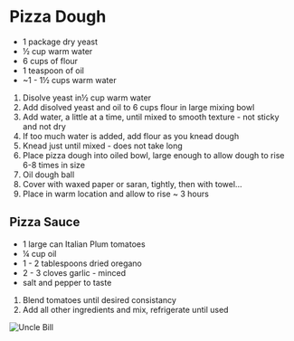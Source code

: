 # Pizza Dough
* 1 package dry yeast
* ½ cup warm water
* 6 cups of flour
* 1 teaspoon of oil
* ~1 - 1½ cups warm water

1. Disolve yeast in½ cup warm water
2. Add disolved yeast and oil to 6 cups flour in large mixing bowl
3. Add water, a little at a time, until mixed to smooth texture - not sticky and not dry
4. If too much water is added, add flour as you knead dough
5. Knead just until mixed - does not take long
6. Place pizza dough into oiled bowl, large enough to allow dough to rise 6-8 times in size
7. Oil dough ball
8. Cover with waxed paper or saran, tightly, then with towel...
9. Place in warm location and allow to rise ~ 3 hours

## Pizza Sauce
* 1 large can Italian Plum tomatoes
* ¼ cup oil
* 1 - 2 tablespoons dried oregano
* 2 - 3 cloves garlic - minced
* salt and pepper to taste

1. Blend tomatoes until desired consistancy
2. Add all other ingredients and mix, refrigerate until used

![Uncle Bill](/images/pizza/uncle_bill.jpg)